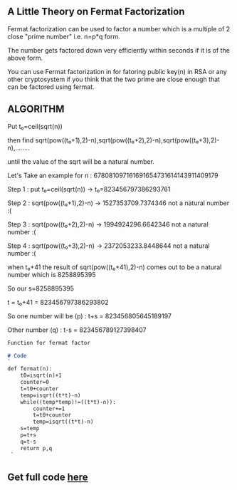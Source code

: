 ## A Little Theory on Fermat Factorization
Fermat factorization can be used to factor a number which is a multiple of 2 close "prime number" i.e. n=p*q form.

The number gets factored down very efficiently within seconds if it is of the above form.

You can use Fermat factorization in for fatoring public key(n) in RSA or any other cryptosystem if you think that the two prime are close enough that can be factored using fermat.


## ALGORITHM
Put t₀=ceil(sqrt(n))

then find sqrt(pow((t₀+1),2)-n),sqrt(pow((t₀+2),2)-n),sqrt(pow((t₀+3),2)-n),........

until the value of the sqrt will be a natural number.

Let's Take an example for n : 678081097161691654731614143911409179

Step 1  : put t₀=ceil(sqrt(n))  ->  t₀=823456797386293761

Step 2  : sqrt(pow((t₀+1),2)-n) ->  1527353709.7374346  not a natural number :(

Step 3  : sqrt(pow((t₀+2),2)-n) ->  1994924296.6642346  not a natural number :(

Step 4  : sqrt(pow((t₀+3),2)-n) ->  2372053233.8448644  not a natural number :(

when t₀+41 the result of sqrt(pow((t₀+41),2)-n) comes out to be a natural number which is 8258895395

So our s=8258895395

t = t₀+41 = 823456797386293802

So one number will be (p) : t+s = 823456805645189197

Other number (q)  : t-s = 823456789127398407

```markdown
Function for fermat factor 

# Code 
`
def fermat(n):
	t0=isqrt(n)+1
	counter=0
	t=t0+counter
	temp=isqrt((t*t)-n)
	while((temp*temp)!=((t*t)-n)):
		counter+=1
		t=t0+counter
		temp=isqrt((t*t)-n)
	s=temp
	p=t+s
	q=t-s
	return p,q
 `
```

## **Get full code [here](https://github.com/d4rkvaibhav/Fermat-Factorization/blob/master/fermat.py)**

